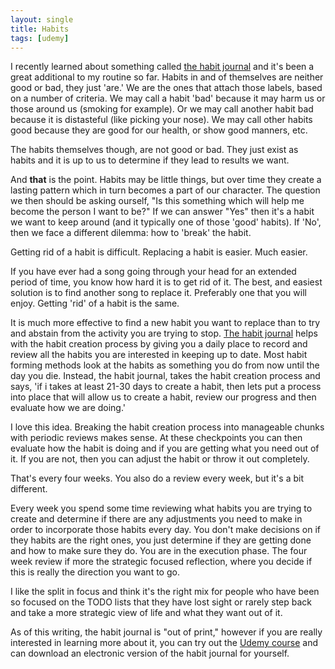 ```yaml
---
layout: single
title: Habits
tags: [udemy]
---
```

I recently learned about something called [the habit journal][journal] and it's been a great additional to my routine so far. Habits in and of themselves are neither good or bad, they just 'are.' We are the ones that attach those labels, based on a number of criteria. We may call a habit 'bad' because it may harm us or those around us (smoking for example). Or we may call another habit bad because it is distasteful (like picking your nose). We may call other habits good because they are good for our health, or show good manners, etc.

The habits themselves though, are not good or bad. They just exist as habits and it is up to us to determine if they lead to results we want.

And **that** is the point. Habits may be little things, but over time they create a lasting pattern which in turn becomes a part of our character. The question we then should be asking ourself, "Is this something which will help me become the person I want to be?" If we can answer "Yes" then it's a habit we want to keep around (and it typically one of those 'good' habits). If 'No', then we face a different dilemma: how to 'break' the habit.

Getting rid of a habit is difficult. Replacing a habit is easier. Much easier.

If you have ever had a song going through your head for an extended period of time, you know how hard it is to get rid of it. The best, and easiest solution is to find another song to replace it. Preferably one that you will enjoy. Getting 'rid' of a habit is the same.

It is much more effective to find a new habit you want to replace than to try and abstain from the activity you are trying to stop. [The habit journal][journal] helps with the habit creation process by giving you a daily place to record and review all the habits you are interested in keeping up to date. Most habit forming methods look at the habits as something you do from now until the day you die. Instead, the habit journal, takes the habit creation process and says, 'if i takes at least 21-30 days to create a habit, then lets put a process into place that will allow us to create a habit, review our progress and then evaluate how we are doing.'

I love this idea. Breaking the habit creation process into manageable chunks with periodic reviews makes sense. At these checkpoints you can then evaluate how the habit is doing and if you are getting what you need out of it. If you are not, then you can adjust the habit or throw it out completely.

That's every four weeks. You also do a review every week, but it's a bit different.

Every week you spend some time reviewing what habits you are trying to create and determine if there are any adjustments you need to make in order to incorporate those habits every day. You don't make decisions on if they habits are the right ones, you just determine if they are getting done and how to make sure they do. You are in the execution phase. The four week review if more the strategic focused reflection, where you decide if this is really the direction you want to go.

I like the split in focus and think it's the right mix for people who have been so focused on the TODO lists that they have lost sight or rarely step back and take a more strategic view of life and what they want out of it.

As of this writing, the habit journal is "out of print," however if you are really interested in learning more about it, you can try out the [Udemy course][udemy] and can download an electronic version of the habit journal for yourself.

[journal]: http://www.thehabitjournal.com/
[udemy]: https://www.udemy.com/thehabitjournal/learn/v4/overview
